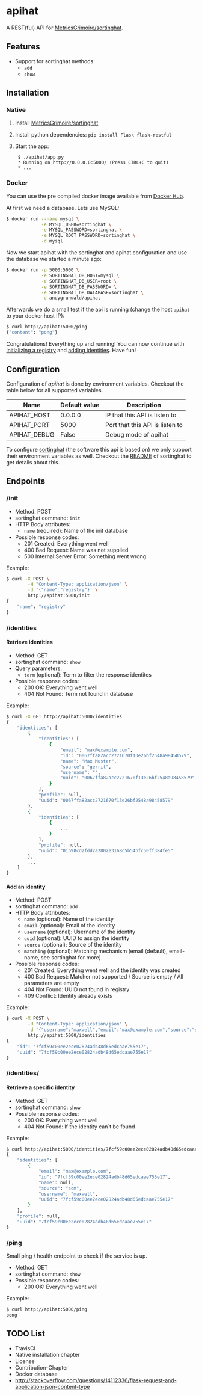 # apihat

A REST(ful) API for [MetricsGrimoire/sortinghat](https://github.com/MetricsGrimoire/sortinghat).

## Features

* Support for sortinghat methods:
	* `add`
	* `show`

## Installation

### Native

1. Install [MetricsGrimoire/sortinghat](https://github.com/MetricsGrimoire/sortinghat)
2. Install python dependencies: `pip install Flask flask-restful`
3. Start the app:

   ```
	$ ./apihat/app.py
 	* Running on http://0.0.0.0:5000/ (Press CTRL+C to quit)
	* ...
	```

### Docker

You can use the pre compiled docker image available from [Docker Hub](https://hub.docker.com/r/andygrunwald/apihat/).

At first we need a database. Lets use MySQL:

```sh
$ docker run --name mysql \
             -e MYSQL_USER=sortinghat \
             -e MYSQL_PASSWORD=sortinghat \
             -e MYSQL_ROOT_PASSWORD=sortinghat \
             -d mysql
```

Now we start apihat with the sortinghat and apihat configuration and use the database we started a minute ago:

```sh
$ docker run -p 5000:5000 \
             -e SORTINGHAT_DB_HOST=mysql \
             -e SORTINGHAT_DB_USER=root \
             -e SORTINGHAT_DB_PASSWORD= \
             -e SORTINGHAT_DB_DATABASE=sortinghat \
             -d andygrunwald/apihat
```

Afterwards we do a small test if the api is running (change the host `apihat` to your docker host IP):

```bash
$ curl http://apihat:5000/ping
{"content": "pong"}
```

Congratulations! Everything up and running!
You can now continue with [initializing a registry](#init) and [adding identities](#add-an-identity). Have fun!

## Configuration

Configuration of *apihat* is done by environment variables.
Checkout the table below for all supported variables.

| Name          | Default value | Description |
| ------------- |---------------| ------------|
| APIHAT_HOST   | 0.0.0.0       | IP that this API is listen to |
| APIHAT_PORT   | 5000          | Port that this API is listen to |
| APIHAT_DEBUG  | False         | Debug mode of apihat |

To configure [sortinghat](https://github.com/MetricsGrimoire/sortinghat) (the software this api is based on) we only support their environment variables as well.
Checkout the [README](https://github.com/MetricsGrimoire/sortinghat/blob/master/README.md) of sortinghat to get details about this.

## Endpoints

### /init

* Method: POST
* sortinghat command: `init`
* HTTP Body attributes:
	* `name` (required): Name of the init database
* Possible response codes:
	* 201 Created: Everything went well
	* 400 Bad Request: Name was not supplied
	* 500 Internal Server Error: Something went wrong

Example:

```bash
$ curl -X POST \
		-H "Content-Type: application/json" \
		-d '{"name":"registry"}' \
		http://apihat:5000/init
{
    "name": "registry"
}
```

### /identities

#### Retrieve identities

* Method: GET
* sortinghat command: `show`
* Query parameters:
	* `term` (optional): Term to filter the response identites
* Possible response codes:
	* 200 OK: Everything went well
	* 404 Not Found: Term not found in database

Example:

```bash
$ curl -X GET http://apihat:5000/identities
{
    "identities": [
        {
            "identities": [
                {
                    "email": "max@example.com",
                    "id": "0067ffa82acc2721670f13e26bf2548a98458579",
                    "name": "Max Muster",
                    "source": "gerrit",
                    "username": "",
                    "uuid": "0067ffa82acc2721670f13e26bf2548a98458579"
                }
            ],
            "profile": null,
            "uuid": "0067ffa82acc2721670f13e26bf2548a98458579"
        },
        {
            "identities": [
                {
                    ...
                }
            ],
            "profile": null,
            "uuid": "01b98cd2fdd2a2802e3168c5b54bfc50ff384fe5"
        },
        ...
    ]
}
```

#### Add an identity

* Method: POST
* sortinghat command: `add`
* HTTP Body attributes:
	* `name` (optional): Name of the identity
	* `email` (optional): Email of the identity
	* `username` (optional): Username of the identity
	* `uuid` (optional): UUID to assign the identity
	* `source` (optional): Source of the identity
	* `matching` (optional): Matching mechanism (email (default), email-name, see sortinghat for more)
* Possible response codes:
	* 201 Created: Everything went well and the identity was created
	* 400 Bad Request: Matcher not supported / Source is empty / All parameters are empty
	* 404 Not Found: UUID not found in registry
	* 409 Conflict: Identity already exists

Example:

```bash
$ curl -X POST \
		-H "Content-Type: application/json" \
		-d '{"username":"maxwell","email":"max@example.com","source":"scm"}' \
		http://apihat:5000/identities
{
    "id": "7fcf59c00ee2ece02824adb48d65edcaae755e17",
    "uuid": "7fcf59c00ee2ece02824adb48d65edcaae755e17"
}
```

### /identities/<uuid>

#### Retrieve a specific identity

* Method: GET
* sortinghat command: `show`
* Possible response codes:
	* 200 OK: Everything went well
	* 404 Not Found: If the identity can`t be found

Example:

```bash
$ curl http://apihat:5000/identities/7fcf59c00ee2ece02824adb48d65edcaae755e17
{
    "identities": [
        {
            "email": "max@example.com",
            "id": "7fcf59c00ee2ece02824adb48d65edcaae755e17",
            "name": null,
            "source": "scm",
            "username": "maxwell",
            "uuid": "7fcf59c00ee2ece02824adb48d65edcaae755e17"
        }
    ],
    "profile": null,
    "uuid": "7fcf59c00ee2ece02824adb48d65edcaae755e17"
}
```

### /ping

Small ping / health endpoint to check if the service is up.

* Method: GET
* sortinghat command: `show`
* Possible response codes:
	* 200 OK: Everything went well

Example:

```bash
$ curl http://apihat:5000/ping
pong
```

## TODO List

* TravisCI
* Native installation chapter
* License
* Contribution-Chapter
* Docker database
* http://stackoverflow.com/questions/14112336/flask-request-and-application-json-content-type